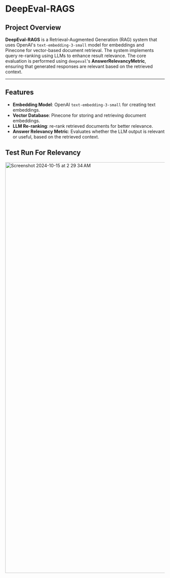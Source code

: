 # DeepEval-RAGS

## Project Overview

**DeepEval-RAGS** is a Retrieval-Augmented Generation (RAG) system that uses OpenAI's `text-embedding-3-small` model for embeddings and Pinecone for vector-based document retrieval. The system implements query re-ranking using LLMs to enhance result relevance. The core evaluation is performed using `deepeval`'s **AnswerRelevancyMetric**, ensuring that generated responses are relevant based on the retrieved context.

---

## Features
- **Embedding Model**: OpenAI `text-embedding-3-small` for creating text embeddings.
- **Vector Database**: Pinecone for storing and retrieving document embeddings.
- **LLM Re-ranking**: re-rank retrieved documents for better relevance.
- **Answer Relevancy Metric**: Evaluates whether the LLM output is relevant or useful, based on the retrieved context.


## Test Run For Relevancy

<img width="1301" alt="Screenshot 2024-10-15 at 2 29 34 AM" src="https://github.com/user-attachments/assets/7e953816-4820-455d-b09a-9786eeae579c">


